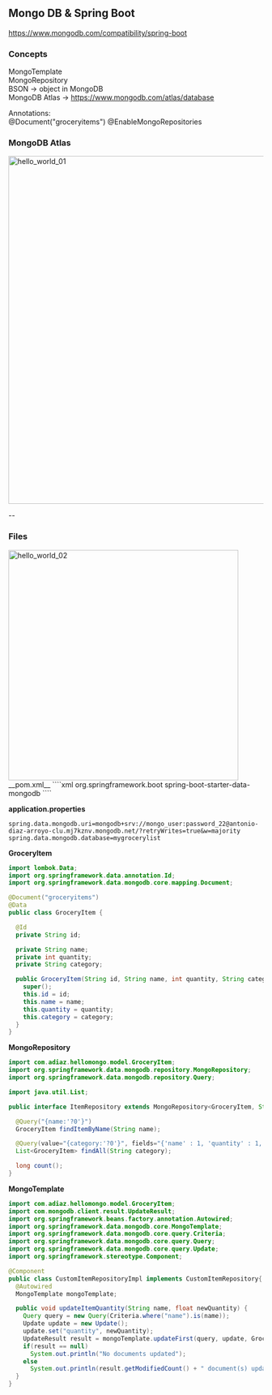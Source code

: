 ## Mongo DB & Spring Boot


https://www.mongodb.com/compatibility/spring-boot



### Concepts

MongoTemplate         
MongoRepository        
BSON                -> object in MongoDB  
MongoDB Atlas       -> https://www.mongodb.com/atlas/database

Annotations:  
@Document("groceryitems")
@EnableMongoRepositories

### MongoDB Atlas
<img width="686" alt="hello_world_01" src="https://user-images.githubusercontent.com/725743/194713472-38fa9c28-b0b7-4afc-aaa5-8ea555488c11.png">

--  
### Files
<img width="454" alt="hello_world_02" src="https://user-images.githubusercontent.com/725743/194713508-4f405b51-9a36-467b-aedf-73218aedccc3.png">
__pom.xml__
````xml
<dependency>
    <groupId>org.springframework.boot</groupId>
    <artifactId>spring-boot-starter-data-mongodb</artifactId>
</dependency>
````

__application.properties__
````properties
spring.data.mongodb.uri=mongodb+srv://mongo_user:password_22@antonio-diaz-arroyo-clu.mj7kznv.mongodb.net/?retryWrites=true&w=majority
spring.data.mongodb.database=mygrocerylist
````

__GroceryItem__
````java
import lombok.Data;
import org.springframework.data.annotation.Id;
import org.springframework.data.mongodb.core.mapping.Document;

@Document("groceryitems")
@Data
public class GroceryItem {

  @Id
  private String id;

  private String name;
  private int quantity;
  private String category;

  public GroceryItem(String id, String name, int quantity, String category) {
    super();
    this.id = id;
    this.name = name;
    this.quantity = quantity;
    this.category = category;
  }
}
````

__MongoRepository__
```java
import com.adiaz.hellomongo.model.GroceryItem;
import org.springframework.data.mongodb.repository.MongoRepository;
import org.springframework.data.mongodb.repository.Query;

import java.util.List;

public interface ItemRepository extends MongoRepository<GroceryItem, String> {

  @Query("{name:'?0'}")
  GroceryItem findItemByName(String name);

  @Query(value="{category:'?0'}", fields="{'name' : 1, 'quantity' : 1, 'category': 1}")
  List<GroceryItem> findAll(String category);

  long count();
}
```

__MongoTemplate__
````java
import com.adiaz.hellomongo.model.GroceryItem;
import com.mongodb.client.result.UpdateResult;
import org.springframework.beans.factory.annotation.Autowired;
import org.springframework.data.mongodb.core.MongoTemplate;
import org.springframework.data.mongodb.core.query.Criteria;
import org.springframework.data.mongodb.core.query.Query;
import org.springframework.data.mongodb.core.query.Update;
import org.springframework.stereotype.Component;

@Component
public class CustomItemRepositoryImpl implements CustomItemRepository{
  @Autowired
  MongoTemplate mongoTemplate;

  public void updateItemQuantity(String name, float newQuantity) {
    Query query = new Query(Criteria.where("name").is(name));
    Update update = new Update();
    update.set("quantity", newQuantity);
    UpdateResult result = mongoTemplate.updateFirst(query, update, GroceryItem.class);
    if(result == null)
      System.out.println("No documents updated");
    else
      System.out.println(result.getModifiedCount() + " document(s) updated..");
  }
}
````
